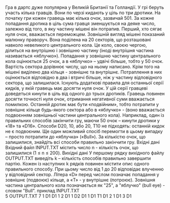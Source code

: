 Гра в дартс дуже популярна у Великій Британії та Голландії. У грі беруть участь кілька гравців. Вони по черзі кидають у ціль по три дротики.
На початку гри кожен гравець має кілька очок, зазвичай 501. За кожне попадання дротика в ціль сума гравця зменшується на деяке число, залежно від того, в яку частину мішені він потрапив. Перший, хто сягає нуля очок, вважається переможцем.
Зовнішній вигляд мішені показаний малюнку праворуч. Вона поділена на 20 секторів, що розташовані навколо невеликого центрального кола. Це коло, своєю чергою, ділиться на внутрішню і зовнішню частину (іноді внутрішня частина називається «яблучко»). Попадання у зовнішню частину центрального кола оцінюється 25 очок, а в «яблучко» – удвічі більше, тобто у 50 очок. Вартість сектора дорівнює числу, що на ньому написано. Крім того на мішені виділено два кільця - зовнішнє та внутрішнє. Потраплення в них оцінюється відповідно в два і втричі більше, ніж у частину відповідного сектора, що залишилася.
Існують додаткові правила для останньої серії кидків, у якій гравець має досягти нуля очок. У цій серії гравцеві доведеться кинути в ціль від одного до трьох дротиків. Гравець повинен досягти точності нуля очок, отримання негативної суми вважається помилкою. Останній дротик має бути «подвійним», тобто потрапити у зовнішнє кільце будь-якого сектора або в «яблучко» - (воно вважається подвоєнням зовнішньої частини центрального кола).
Наприклад, один із правильних способів закінчити гру, маючи 50 очок – кинути дротики у «18» та «D16».
Способи D20, 10, або 20, T10 не підходять: останній кидок не є подвоєним. Ще один можливий спосіб перемогти в цьому випадку – просто потрапити до «яблучка» («Bull»). За кількістю очок, що залишилися, знайдіть всі способи правильно закінчити гру.
Вхідні дані
Вхідний файл INPUT.TXT містить число n - кількість очок, що залишилися (1 ≤ n ≤ 200).
Вихідні дані
У першому рядку вихідного файлу OUTPUT.TXT виведіть k – кількість способів правильно завершити партію. Кожен із наступних k рядків повинен містити опис одного правильного способу. При цьому число від 1 до 20 відповідає влученню у відповідний сектор. Літера «D» перед числом позначає попадання у зовнішнє (подвоює) кільце, а «T» - у внутрішнє (потроює). Зовнішня частина центрального кола позначається як "25", а "яблучко" (bull eye) - словом "Bull".
приклад
INPUT.TXT	
5
OUTPUT.TXT
7
1 D1 D1
1 2 D1
1 D2
D1 1 D1
T1 D1
2 1 D1
3 D1
